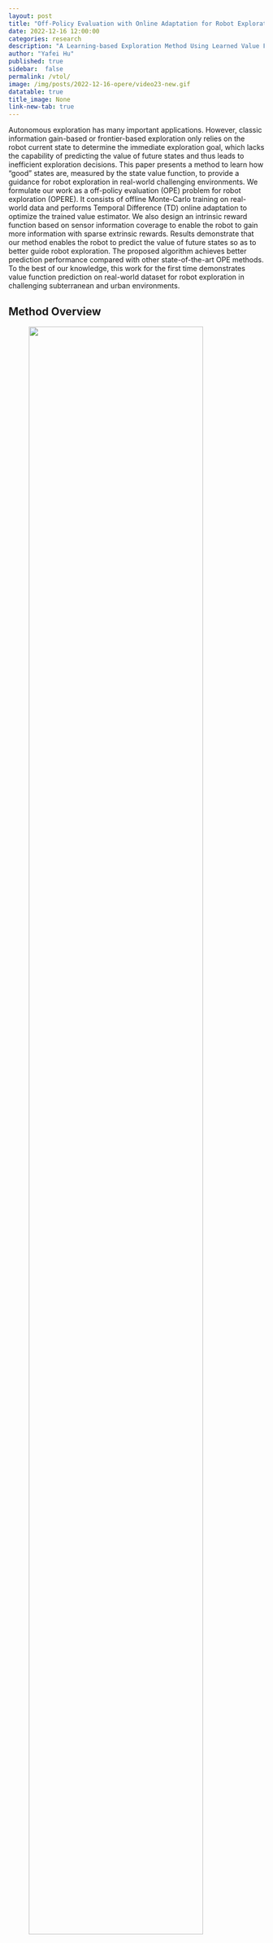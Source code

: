 ```yaml
---
layout: post
title: "Off-Policy Evaluation with Online Adaptation for Robot Exploration in Challenging Environments"
date: 2022-12-16 12:00:00
categories: research
description: "A Learning-based Exploration Method Using Learned Value Function"
author: "Yafei Hu"
published: true
sidebar:  false
permalink: /vtol/
image: /img/posts/2022-12-16-opere/video23-new.gif
datatable: true
title_image: None
link-new-tab: true
---
```



Autonomous exploration has many important applications. However, classic information gain-based or frontier-based exploration only relies on the robot current state to determine the immediate exploration goal, which lacks the capability of predicting the value of future states and thus leads to inefficient exploration decisions. This paper presents a method to learn how “good” states are, measured by the state value function, to provide a guidance for robot exploration in real-world challenging environments. We formulate our work as a off-policy evaluation (OPE) problem for robot exploration (OPERE). It consists of offline Monte-Carlo training on real-world data and performs Temporal Difference (TD) online adaptation to optimize the trained value estimator. We also design an intrinsic reward function based on sensor information coverage to enable the robot to gain more information with sparse extrinsic rewards. Results demonstrate that our method enables the robot to predict the value of future states so as to better guide robot exploration. The proposed algorithm achieves better prediction performance compared with other state-of-the-art OPE methods. To the best of our knowledge, this work for the first time demonstrates value function prediction on real-world dataset for robot exploration in challenging subterranean and urban environments. 


## Method Overview

<figure>
 <img src="/img/posts/2022-12-16-opere/method_website.gif" style="width:90%" />
</figure>

Our method consisits of offline learning and online adaptation. First we collect datasets which consist of camera images and projected map images. Then we feed the data to the value function network and perform offline MC learning, where the camera image and map projection image are sent to the encoders in parallel and then aggregated together to obtain the state value function. During the online deployment, we perform one additional TD adaptation step and get the refined value function.


## Datasets Collection Environments 

<figure>
 <img src="/img/posts/2022-12-16-opere/snapshots.pdf.png" style="width:80%" />
 <figcaption>
       Snapshots of the data collection environments. Here we show the 3D reconstructed occupancy grid map as well as the captured images captured (At the corner of each subfigure) during exploration. From left to right and top to bottom:  Auditorium corridor, Large open room, Limestone mine and Natural cave.
 </figcaption>
</figure>

## Experiment Results

With the learned value function, robot could make better decisions.

Regret Analysis in Corridor Environment (left) and Cave Environment (right).

<section class="section">
  <div class="container is-max-desktop">

    <div class="columns is-centered has-text-centered">
      
      <!-- video 1 -->
      <div class="column">
        <div class="content">
          <!-- <h2 class="title is-4">Third person views</h2> -->
          <video controls autoplay>
            <source src="/img/posts/2022-12-16-opere/corridor_regret_demo.mp4" type="video/mp4">
            Your browser does not support the video tag.
          </video>
        </div>
      </div>
      <!-- video 1 -->

      <!-- video 1 -->
       <div class="column">
        <div class="content">
          <!-- <h2 class="title is-4">Bag files replay</h2> -->
          <video controls autoplay>
            <source src="/img/posts/2022-12-16-opere/cave_regret_demo.mp4" type="video/mp4">
            Your browser does not support the video tag.
          </video>
        </div>
      </div>
      <!-- video 1 -->
    </div>
    
  </div>
</section>


## Real Robot Experiments

### Robot explores with learned value function. 

Third person views (left column), bag files replay (right column).

<section class="section">
  <div class="container is-max-desktop">

    <div class="columns is-centered has-text-centered">
      
      <!-- video 1 -->
      <div class="column">
        <div class="content">
          <!-- <h2 class="title is-4">Third person views</h2> -->
          <video controls autoplay>
            <source src="/img/posts/2022-12-16-opere/video2+3_new.mp4" type="video/mp4">
            Your browser does not support the video tag.
          </video>
        </div>
      </div>
      <!-- video 1 -->

      <!-- video 1 -->
       <div class="column">
        <div class="content">
          <!-- <h2 class="title is-4">Bag files replay</h2> -->
          <video controls autoplay>
            <source src="/img/posts/2022-12-16-opere/video-bag-2+3_new.mp4" type="video/mp4">
            Your browser does not support the video tag.
          </video>
        </div>
      </div>
      <!-- video 1 -->
    </div>

    

    <div class="columns is-centered has-text-centered">
      
      <!-- video 1 -->
      <div class="column">
        <div class="content">
          <!-- <h2 class="title is-3">Third person view</h2> -->
          <video controls autoplay>
            <source src="/img/posts/2022-12-16-opere/video5_new.mp4" type="video/mp4">
            Your browser does not support the video tag.
          </video>
        </div>
      </div>
      <!-- video 1 -->

      <!-- video 1 -->
       <div class="column">
        <div class="content">
          <!-- <h2 class="title is-3">Third person view</h2> -->
          <video controls autoplay>
            <source src="/img/posts/2022-12-16-opere/video-bag-5_new.mp4" type="video/mp4">
            Your browser does not support the video tag.
          </video>
        </div>
      </div>
      <!-- video 1 -->
    </div>



    <div class="columns is-centered has-text-centered">
      
      <!-- video 1 -->
      <div class="column">
        <div class="content">
          <!-- <h2 class="title is-3">Third person view</h2> -->
          <video controls autoplay>
            <source src="/img/posts/2022-12-16-opere/video6_new.mp4" type="video/mp4">
            Your browser does not support the video tag.
          </video>
        </div>
      </div>
      <!-- video 1 -->

      <!-- video 1 -->
       <div class="column">
        <div class="content">
          <!-- <h2 class="title is-3">Third person view</h2> -->
          <video controls autoplay>
            <source src="/img/posts/2022-12-16-opere/video-bag-6_new.mp4" type="video/mp4">
            Your browser does not support the video tag.
          </video>
        </div>
      </div>
      <!-- video 1 -->
    </div>
    

    
  </div>
</section>

### Exploration Behaviors Compared with Frontier-based Method


Ours with Learned Value (left column), Frontier-based Method (right column). With learned value function, our method is able to explore high value regions which frontier-based method fails. 

<section class="section">
  <div class="container is-max-desktop">
    <!-- <h2 class="title is-4", style="text-align: center;">Exploration Behaviors Compared with Frontier-based Method</h2> -->

    <div class="columns is-centered has-text-centered">
      
      <!-- video 1 -->
      <div class="column">
        <div class="content">
          <!-- <h2 class="title is-5">Ours with Learned Value</h2> -->
          <video controls autoplay>
            <source src="/img/posts/2022-12-16-opere/behavior_ours_1_trimmed.mp4" type="video/mp4">
            Your browser does not support the video tag.
          </video>
        </div>
      </div>
      <!-- video 1 -->

      <!-- video 1 -->
       <div class="column">
        <div class="content">
          <!-- <h2 class="title is-5">Frontier-based Method</h2> -->
          <video controls autoplay>
            <source src="/img/posts/2022-12-16-opere/behavior_frontier_1_trimmed.mp4" type="video/mp4">
            Your browser does not support the video tag.
          </video>
        </div>
      </div>
      <!-- video 1 -->
    </div>


    <div class="columns is-centered has-text-centered">
      
      <!-- video 1 -->
      <div class="column">
        <div class="content">
          <!-- <h2 class="title is-5">Ours with Learned Value</h2> -->
          <video controls autoplay>
            <source src="/img/posts/2022-12-16-opere/behavior_ours_2.mp4" type="video/mp4">
            Your browser does not support the video tag.
          </video>
        </div>
      </div>
      <!-- video 1 -->

      <!-- video 1 -->
       <div class="column">
        <div class="content">
          <!-- <h2 class="title is-5">Frontier-based Method</h2> -->
          <!-- <video controls autoplay loop muted> -->
          <video controls autoplay >
            <source src="/img/posts/2022-12-16-opere/behavior_frontier_2_trimmed.mp4" type="video/mp4">
            Your browser does not support the video tag.
          </video>
        </div>
      </div>
      <!-- video 1 -->
    </div>

  </div>
</section>


<section class="section" id="BibTeX">
  <div class="container is-max-desktop content">
    <h2 class="title">BibTeX</h2>
    <pre><code>@article{2022opere,
       author    = {Yafei Hu and Junyi Geng and Chen Wang and John Keller and Sebastian Scherer},
       title     = {Off-Policy Evaluation with Online Adaptation for Robot Exploration in Challenging Environments},
       journal={arXiv preprint arXiv:2204.03140},
       year      = {2022},
}</code></pre>
  </div>
</section>